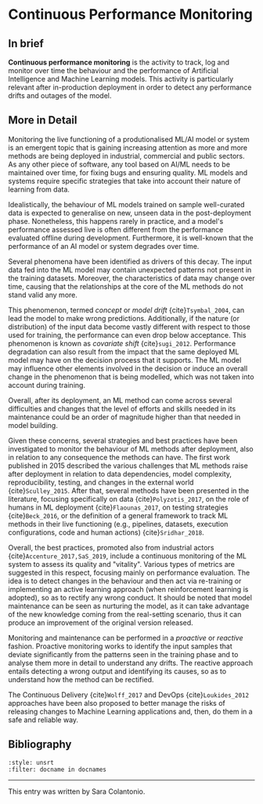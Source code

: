 # Continuous Performance Monitoring

## In brief

**Continuous performance monitoring** is the activity to track, log and monitor over time the behaviour and the performance of Artificial Intelligence and Machine Learning models. This activity is particularly relevant after in-production deployment in order to detect any performance drifts and outages of the model.

## More in Detail

Monitoring the live functioning of a produtionalised ML/AI model or
system is an emergent topic that is gaining increasing attention as more
and more methods are being deployed in industrial, commercial and public
sectors. As any other piece of software, any tool based on AI/ML needs
to be maintained over time, for fixing bugs and ensuring quality. ML
models and systems require specific strategies that take into account
their nature of learning from data.

Idealistically, the behaviour of ML models trained on sample
well-curated data is expected to generalise on new, unseen data in the
post-deployment phase. Nonetheless, this happens rarely in practice, and
a model's performance assessed live is often different from the
performance evaluated offline during development. Furthermore, it is
well-known that the performance of an AI model or system degrades over
time.

Several phenomena have been identified as drivers of this decay. The
input data fed into the ML model may contain unexpected patterns not
present in the training datasets. Moreover, the characteristics of data
may change over time, causing that the relationships at the core of the
ML methods do not stand valid any more.

This phenomenon, termed *concept* or *model drift* {cite}`Tsymbal_2004`,
can lead the model to make wrong predictions. Additionally, if the
nature (or distribution) of the input data become vastly different with
respect to those used for training, the performance can even drop below
acceptance. This phenomenon is known as *covariate shift*
{cite}`sugi_2012`. Performance degradation can also result from the impact
that the same deployed ML model may have on the decision process that it
supports. The ML model may influence other elements involved in the
decision or induce an overall change in the phenomenon that is being
modelled, which was not taken into account during training.

Overall, after its deployment, an ML method can come across several
difficulties and changes that the level of efforts and skills needed in
its maintenance could be an order of magnitude higher than that needed
in model building.

Given these concerns, several strategies and best practices have been
investigated to monitor the behaviour of ML methods after deployment,
also in relation to any consequence the methods can have. The first work
published in 2015 described the various challenges that ML methods raise
after deployment in relation to data dependencies, model complexity,
reproducibility, testing, and changes in the external world
{cite}`Sculley_2015`. After that, several methods have been presented in
the literature, focusing specifically on data {cite}`Polyzotis_2017`, on
the role of humans in ML deployment {cite}`Flaounas_2017`, on testing
strategies {cite}`Beck_2016`, or the definition of a general framework to
track ML methods in their live functioning (e.g., pipelines, datasets,
execution configurations, code and human actions) {cite}`Sridhar_2018`.

Overall, the best practices, promoted also from industrial actors
{cite}`Accenture_2017,SaS_2019`, include a continuous monitoring of the
ML system to assess its quality and "vitality". Various types of metrics
are suggested in this respect, focusing mainly on performance
evaluation. The idea is to detect changes in the behaviour and then act
via re-training or implementing an active learning approach (when
reinforcement learning is adopted), so as to rectify any wrong conduct.
It should be noted that model maintenance can be seen as nurturing the
model, as it can take advantage of the new knowledge coming from the
real-setting scenario, thus it can produce an improvement of the
original version released.

Monitoring and maintenance can be performed in a *proactive* or
*reactive* fashion. Proactive monitoring works to identify the input
samples that deviate significantly from the patterns seen in the
training phase and to analyse them more in detail to understand any
drifts. The reactive approach entails detecting a wrong output and
identifying its causes, so as to understand how the method can be
rectified.

The Continuous Delivery {cite}`Wolff_2017` and DevOps {cite}`Loukides_2012`
approaches have been also proposed to better manage the risks of
releasing changes to Machine Learning applications and, then, do them in
a safe and reliable way.



## Bibliography

```{bibliography}
:style: unsrt
:filter: docname in docnames
```

---
  
This entry was written by Sara Colantonio.
